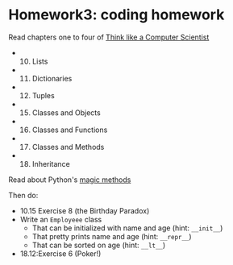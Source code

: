 # Homework3: coding homework 


Read chapters one to four of [Think like a Computer Scientist](http://www.greenteapress.com/thinkpython/html/index.html)

+ 10. Lists
+ 11. Dictionaries
+ 12. Tuples
+ 15. Classes and Objects
+ 16. Classes and Functions
+ 17. Classes and Methods
+ 18. Inheritance

Read about Python's [magic methods](http://www.rafekettler.com/magicmethods.html)

Then do:

+ 10.15 Exercise 8 (the Birthday Paradox)
+ Write an `Employeee` class
     + That can be initialized with name and age (hint: `__init__`)
     + That pretty prints name and age (hint: `__repr__`)
	 + That can be sorted on age (hint: `__lt__`)
+ 18.12:Exercise 6 (Poker!) 
